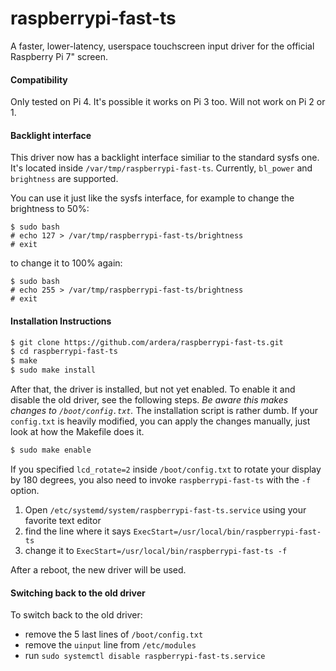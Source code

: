 # raspberrypi-fast-ts
A faster, lower-latency, userspace touchscreen input driver for the official Raspberry Pi 7" screen.

#### Compatibility
Only tested on Pi 4. It's possible it works on Pi 3 too. Will not work on Pi 2 or 1.

#### Backlight interface
This driver now has a backlight interface similiar to the standard sysfs one.
It's located inside `/var/tmp/raspberrypi-fast-ts`. Currently, `bl_power` and `brightness` are supported.

You can use it just like the sysfs interface, for example to change the brightness to 50%:
```
$ sudo bash
# echo 127 > /var/tmp/raspberrypi-fast-ts/brightness
# exit
```

to change it to 100% again:
```
$ sudo bash
# echo 255 > /var/tmp/raspberrypi-fast-ts/brightness
# exit 
```

#### Installation Instructions
```bash
$ git clone https://github.com/ardera/raspberrypi-fast-ts.git
$ cd raspberrypi-fast-ts
$ make
$ sudo make install
```

After that, the driver is installed, but not yet enabled. To enable it and disable the old driver, see the following steps. *Be aware this makes changes to `/boot/config.txt`.* The installation script is rather dumb. If your `config.txt` is heavily modified, you can apply the changes manually, just look at how the Makefile does it.
```bash
$ sudo make enable
```

If you specified `lcd_rotate=2` inside `/boot/config.txt` to rotate your display by 180 degrees, you also need to invoke `raspberrypi-fast-ts` with the `-f` option.
1. Open `/etc/systemd/system/raspberrypi-fast-ts.service` using your favorite text editor
2. find the line where it says `ExecStart=/usr/local/bin/raspberrypi-fast-ts`
3. change it to `ExecStart=/usr/local/bin/raspberrypi-fast-ts -f`

After a reboot, the new driver will be used.

#### Switching back to the old driver
To switch back to the old driver:
- remove the 5 last lines of `/boot/config.txt`
- remove the `uinput` line from `/etc/modules`
- run `sudo systemctl disable raspberrypi-fast-ts.service`
